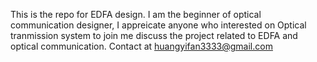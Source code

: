 This is the repo for EDFA design.
I am the beginner of optical communication designer, I appreicate anyone who interested on Optical tranmission system to join
me discuss the project related to EDFA and optical communication.
Contact at huangyifan3333@gmail.com


